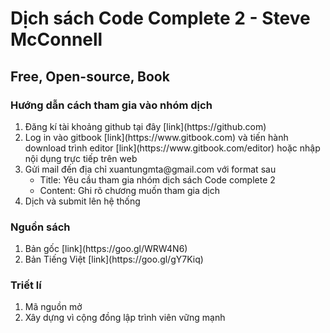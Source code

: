 Dịch sách Code Complete 2 - Steve McConnell
===========================================
Free, Open-source, Book
-----------------------
### Hướng dẫn cách tham gia vào nhóm dịch
<ol>
  <li>Đăng kí tài khoảng github tại đây [link](https://github.com)</li>
  <li>Log in vào gitbook [link](https://www.gitbook.com) và tiến hành download trình editor [link](https://www.gitbook.com/editor) hoặc nhập nội dụng trực tiếp trên web</li>
  <li>Gửi mail đến địa chỉ xuantungmta@gmail.com với format sau
    <ul>
    <li>Title: Yêu cầu tham gia nhóm dịch sách Code complete 2</li>
    <li>Content: Ghi rõ chương muốn tham gia dịch</li>
    </ul>
  </li>
  <li>Dịch và submit lên hệ thống</li>
</ol>

### Nguồn sách
<ol>
  <li>Bản gốc [link](https://goo.gl/WRW4N6)</li>
  <li>Bản Tiếng Việt [link](https://goo.gl/gY7Kiq)</li>
</ol>

### Triết lí
<ol>
  <li>Mã nguồn mở</li>
  <li>Xây dựng vì cộng đồng lập trình viên vững mạnh</li>
</ol>
